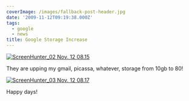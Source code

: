 ```yaml
---
coverImage: /images/fallback-post-header.jpg
date: '2009-11-12T09:19:38.000Z'
tags:
  - google
  - news
title: Google Storage Increase
---
```


[![ScreenHunter_02 Nov. 12 08.15](/wp-content/uploads/2009/11/ScreenHunter_02-Nov.-12-08.15.gif "ScreenHunter_02 Nov. 12 08.15")](/wp-content/uploads/2009/11/ScreenHunter_02-Nov.-12-08.15.gif)

They are upping my gmail, picassa, whatever, storage from 10gb to 80!

<!-- more -->

[![ScreenHunter_03 Nov. 12 08.17](/wp-content/uploads/2009/11/ScreenHunter_03-Nov.-12-08.17.gif "ScreenHunter_03 Nov. 12 08.17")](/wp-content/uploads/2009/11/ScreenHunter_03-Nov.-12-08.17.gif)

Happy days!
